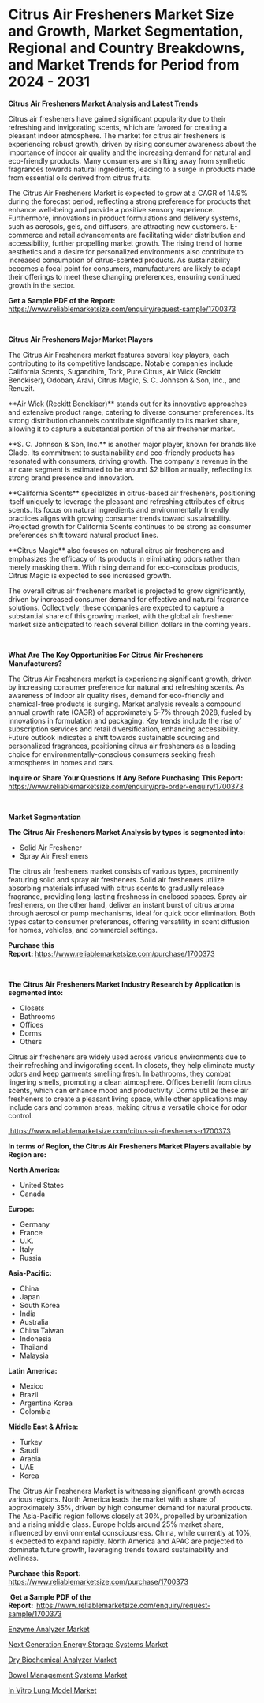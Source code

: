 <p><h1>Citrus Air Fresheners Market Size and Growth, Market Segmentation, Regional and Country Breakdowns, and Market Trends for Period from 2024 -  2031</h1></p><p><strong>Citrus Air Fresheners Market Analysis and Latest Trends</strong></p>
<p><p>Citrus air fresheners have gained significant popularity due to their refreshing and invigorating scents, which are favored for creating a pleasant indoor atmosphere. The market for citrus air fresheners is experiencing robust growth, driven by rising consumer awareness about the importance of indoor air quality and the increasing demand for natural and eco-friendly products. Many consumers are shifting away from synthetic fragrances towards natural ingredients, leading to a surge in products made from essential oils derived from citrus fruits.</p><p>The Citrus Air Fresheners Market is expected to grow at a CAGR of 14.9% during the forecast period, reflecting a strong preference for products that enhance well-being and provide a positive sensory experience. Furthermore, innovations in product formulations and delivery systems, such as aerosols, gels, and diffusers, are attracting new customers. E-commerce and retail advancements are facilitating wider distribution and accessibility, further propelling market growth. The rising trend of home aesthetics and a desire for personalized environments also contribute to increased consumption of citrus-scented products. As sustainability becomes a focal point for consumers, manufacturers are likely to adapt their offerings to meet these changing preferences, ensuring continued growth in the sector.</p></p>
<p><strong>Get a Sample PDF of the Report:&nbsp;</strong> <a href="https://www.reliablemarketsize.com/enquiry/request-sample/1700373?utm_campaign=1727&utm_medium=2&utm_source=Github&utm_content=ia&utm_term=21102024&utm_id=citrus-air-fresheners">https://www.reliablemarketsize.com/enquiry/request-sample/1700373</a></p>
<p>&nbsp;</p>
<p><strong>Citrus Air Fresheners Major Market Players</strong></p>
<p><p>The Citrus Air Fresheners market features several key players, each contributing to its competitive landscape. Notable companies include California Scents, Sugandhim, Tork, Pure Citrus, Air Wick (Reckitt Benckiser), Odoban, Aravi, Citrus Magic, S. C. Johnson & Son, Inc., and Renuzit.</p><p>**Air Wick (Reckitt Benckiser)** stands out for its innovative approaches and extensive product range, catering to diverse consumer preferences. Its strong distribution channels contribute significantly to its market share, allowing it to capture a substantial portion of the air freshener market.</p><p>**S. C. Johnson & Son, Inc.** is another major player, known for brands like Glade. Its commitment to sustainability and eco-friendly products has resonated with consumers, driving growth. The company's revenue in the air care segment is estimated to be around $2 billion annually, reflecting its strong brand presence and innovation.</p><p>**California Scents** specializes in citrus-based air fresheners, positioning itself uniquely to leverage the pleasant and refreshing attributes of citrus scents. Its focus on natural ingredients and environmentally friendly practices aligns with growing consumer trends toward sustainability. Projected growth for California Scents continues to be strong as consumer preferences shift toward natural product lines.</p><p>**Citrus Magic** also focuses on natural citrus air fresheners and emphasizes the efficacy of its products in eliminating odors rather than merely masking them. With rising demand for eco-conscious products, Citrus Magic is expected to see increased growth.</p><p>The overall citrus air fresheners market is projected to grow significantly, driven by increased consumer demand for effective and natural fragrance solutions. Collectively, these companies are expected to capture a substantial share of this growing market, with the global air freshener market size anticipated to reach several billion dollars in the coming years.</p></p>
<p>&nbsp;</p>
<p><strong>What Are The Key Opportunities For Citrus Air Fresheners Manufacturers?</strong></p>
<p><p>The Citrus Air Fresheners market is experiencing significant growth, driven by increasing consumer preference for natural and refreshing scents. As awareness of indoor air quality rises, demand for eco-friendly and chemical-free products is surging. Market analysis reveals a compound annual growth rate (CAGR) of approximately 5-7% through 2028, fueled by innovations in formulation and packaging. Key trends include the rise of subscription services and retail diversification, enhancing accessibility. Future outlook indicates a shift towards sustainable sourcing and personalized fragrances, positioning citrus air fresheners as a leading choice for environmentally-conscious consumers seeking fresh atmospheres in homes and cars.</p></p>
<p><strong>Inquire or Share Your Questions If Any Before Purchasing This Report:</strong> <a href="https://www.reliablemarketsize.com/enquiry/pre-order-enquiry/1700373?utm_campaign=1727&utm_medium=2&utm_source=Github&utm_content=ia&utm_term=21102024&utm_id=citrus-air-fresheners">https://www.reliablemarketsize.com/enquiry/pre-order-enquiry/1700373</a></p>
<p>&nbsp;</p>
<p><strong>Market Segmentation</strong></p>
<p><strong>The Citrus Air Fresheners Market Analysis by types is segmented into:</strong></p>
<p><ul><li>Solid Air Freshener</li><li>Spray Air Fresheners</li></ul></p>
<p><p>The citrus air fresheners market consists of various types, prominently featuring solid and spray air fresheners. Solid air fresheners utilize absorbing materials infused with citrus scents to gradually release fragrance, providing long-lasting freshness in enclosed spaces. Spray air fresheners, on the other hand, deliver an instant burst of citrus aroma through aerosol or pump mechanisms, ideal for quick odor elimination. Both types cater to consumer preferences, offering versatility in scent diffusion for homes, vehicles, and commercial settings.</p></p>
<p><strong>Purchase this Report:&nbsp;</strong><a href="https://www.reliablemarketsize.com/purchase/1700373?utm_campaign=1727&utm_medium=2&utm_source=Github&utm_content=ia&utm_term=21102024&utm_id=citrus-air-fresheners">https://www.reliablemarketsize.com/purchase/1700373</a></p>
<p>&nbsp;</p>
<p><strong>The Citrus Air Fresheners Market Industry Research by Application is segmented into:</strong></p>
<p><ul><li>Closets</li><li>Bathrooms</li><li>Offices</li><li>Dorms</li><li>Others</li></ul></p>
<p><p>Citrus air fresheners are widely used across various environments due to their refreshing and invigorating scent. In closets, they help eliminate musty odors and keep garments smelling fresh. In bathrooms, they combat lingering smells, promoting a clean atmosphere. Offices benefit from citrus scents, which can enhance mood and productivity. Dorms utilize these air fresheners to create a pleasant living space, while other applications may include cars and common areas, making citrus a versatile choice for odor control.</p></p>
<p><a href="https://www.reliablemarketsize.com/citrus-air-fresheners-r1700373?utm_campaign=1727&utm_medium=2&utm_source=Github&utm_content=ia&utm_term=21102024&utm_id=citrus-air-fresheners">&nbsp;https://www.reliablemarketsize.com/citrus-air-fresheners-r1700373</a></p>
<p><strong>In terms of Region, the Citrus Air Fresheners Market Players available by Region are:</strong></p>
<p>
    <p> <strong> North America: </strong>
        <ul>
            <li>United States</li>
            <li>Canada</li>
        </ul>
        </p> 
    <p> <strong> Europe: </strong>
        <ul>
            <li>Germany</li>
            <li>France</li>
            <li>U.K.</li>
            <li>Italy</li>
            <li>Russia</li>
        </ul>
        </p> 
    <p> <strong> Asia-Pacific: </strong>
        <ul>
            <li>China</li>
            <li>Japan</li>
            <li>South Korea</li>
            <li>India</li>
            <li>Australia</li>
            <li>China Taiwan</li>
            <li>Indonesia</li>
            <li>Thailand</li>
            <li>Malaysia</li>
        </ul>
        </p> 
    <p> <strong> Latin America: </strong>
        <ul>
            <li>Mexico</li>
            <li>Brazil</li>
            <li>Argentina Korea</li>
            <li>Colombia</li>
        </ul>
        </p> 
    <p> <strong> Middle East & Africa: </strong>
        <ul>
            <li>Turkey</li>
            <li>Saudi</li>
            <li>Arabia</li>
            <li>UAE</li>
            <li>Korea</li>
        </ul>
    </p>
    </p>
<p><p>The Citrus Air Fresheners Market is witnessing significant growth across various regions. North America leads the market with a share of approximately 35%, driven by high consumer demand for natural products. The Asia-Pacific region follows closely at 30%, propelled by urbanization and a rising middle class. Europe holds around 25% market share, influenced by environmental consciousness. China, while currently at 10%, is expected to expand rapidly. North America and APAC are projected to dominate future growth, leveraging trends toward sustainability and wellness.</p></p>
<p><strong>Purchase this Report: </strong><a href="https://www.reliablemarketsize.com/purchase/1700373?utm_campaign=1727&utm_medium=2&utm_source=Github&utm_content=ia&utm_term=21102024&utm_id=citrus-air-fresheners">https://www.reliablemarketsize.com/purchase/1700373</a></p>
<p>&nbsp;<strong>Get a Sample PDF of the Report:&nbsp;&nbsp;</strong><a href="https://www.reliablemarketsize.com/enquiry/request-sample/1700373?utm_campaign=1727&utm_medium=2&utm_source=Github&utm_content=ia&utm_term=21102024&utm_id=citrus-air-fresheners">https://www.reliablemarketsize.com/enquiry/request-sample/1700373</a></p>
<p><strong></strong></p>
<p><p><a href="https://www.linkedin.com/pulse/enzyme-analyzer-market-global-insights-sales-trends-2024-pdarf?utm_campaign=1727&utm_medium=2&utm_source=Github&utm_content=ia&utm_term=21102024&utm_id=citrus-air-fresheners">Enzyme Analyzer Market</a></p><p><a href="https://github.com/RunaHaque64/Market-Research-Report-List-1/blob/main/next-generation-energy-storage-systems-market.md?utm_campaign=1727&utm_medium=2&utm_source=Github&utm_content=ia&utm_term=21102024&utm_id=citrus-air-fresheners">Next Generation Energy Storage Systems Market</a></p><p><a href="https://www.linkedin.com/pulse/exploring-dry-biochemical-analyzer-market-dynamics-revenue-4fzxf?utm_campaign=1727&utm_medium=2&utm_source=Github&utm_content=ia&utm_term=21102024&utm_id=citrus-air-fresheners">Dry Biochemical Analyzer Market</a></p><p><a href="https://www.linkedin.com/pulse/bowel-management-systems-market-size-share-competitive-landscape-byh3e?utm_campaign=1727&utm_medium=2&utm_source=Github&utm_content=ia&utm_term=21102024&utm_id=citrus-air-fresheners">Bowel Management Systems Market</a></p><p><a href="https://www.linkedin.com/pulse/vitro-lung-model-market-global-share-ranking-overall-gxfxe?utm_campaign=1727&utm_medium=2&utm_source=Github&utm_content=ia&utm_term=21102024&utm_id=citrus-air-fresheners">In Vitro Lung Model Market</a></p></p>